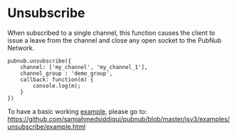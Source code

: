 # Unsubscribe
When subscribed to a single channel, this function causes the client to issue a leave from the channel and close any open socket to the PubNub Network.

```
pubnub.unsubscribe({
    channel: ['my_channel', 'my_channel_1'],
	channel_group : 'demo_group',
	callback: function(m) {
		console.log(m);
	}
})
```

To have a basic working [example](https://github.com/samiahmedsiddiqui/pubnub/blob/master/jsv3/examples/unsubscribe/example.html), please go to: https://github.com/samiahmedsiddiqui/pubnub/blob/master/jsv3/examples/unsubscribe/example.html
